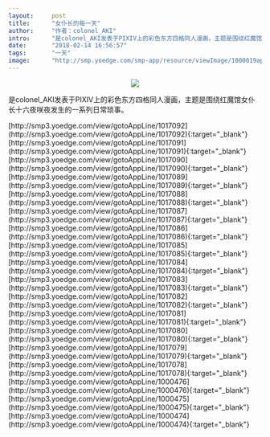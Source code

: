 ```yaml
---
layout:     post
title:      "女仆长的每一天"
author:     "作者：colonel_AKI"
intro:      "是colonel_AKI发表于PIXIV上的彩色东方四格同人漫画，主题是围绕红魔馆女仆长十六夜咲夜发生的一系列日常琐事。"
date:       "2018-02-14 16:56:57"
tags:       "一天"
image:      "http://smp.yoedge.com/smp-app/resource/viewImage/1000019appline.png"
---
```

<div style="text-align: center">
<p><img src="http://smp.yoedge.com/smp-app/resource/viewImage/1000019appline.png"/></p>
</div>
<p class="post-meta">
<span>是colonel_AKI发表于PIXIV上的彩色东方四格同人漫画，主题是围绕红魔馆女仆长十六夜咲夜发生的一系列日常琐事。</span>
</p>
[http://smp3.yoedge.com/view/gotoAppLine/1017092](http://smp3.yoedge.com/view/gotoAppLine/1017092){:target="_blank"}
[http://smp3.yoedge.com/view/gotoAppLine/1017091](http://smp3.yoedge.com/view/gotoAppLine/1017091){:target="_blank"}
[http://smp3.yoedge.com/view/gotoAppLine/1017090](http://smp3.yoedge.com/view/gotoAppLine/1017090){:target="_blank"}
[http://smp3.yoedge.com/view/gotoAppLine/1017089](http://smp3.yoedge.com/view/gotoAppLine/1017089){:target="_blank"}
[http://smp3.yoedge.com/view/gotoAppLine/1017088](http://smp3.yoedge.com/view/gotoAppLine/1017088){:target="_blank"}
[http://smp3.yoedge.com/view/gotoAppLine/1017087](http://smp3.yoedge.com/view/gotoAppLine/1017087){:target="_blank"}
[http://smp3.yoedge.com/view/gotoAppLine/1017086](http://smp3.yoedge.com/view/gotoAppLine/1017086){:target="_blank"}
[http://smp3.yoedge.com/view/gotoAppLine/1017085](http://smp3.yoedge.com/view/gotoAppLine/1017085){:target="_blank"}
[http://smp3.yoedge.com/view/gotoAppLine/1017084](http://smp3.yoedge.com/view/gotoAppLine/1017084){:target="_blank"}
[http://smp3.yoedge.com/view/gotoAppLine/1017083](http://smp3.yoedge.com/view/gotoAppLine/1017083){:target="_blank"}
[http://smp3.yoedge.com/view/gotoAppLine/1017082](http://smp3.yoedge.com/view/gotoAppLine/1017082){:target="_blank"}
[http://smp3.yoedge.com/view/gotoAppLine/1017081](http://smp3.yoedge.com/view/gotoAppLine/1017081){:target="_blank"}
[http://smp3.yoedge.com/view/gotoAppLine/1017080](http://smp3.yoedge.com/view/gotoAppLine/1017080){:target="_blank"}
[http://smp3.yoedge.com/view/gotoAppLine/1017079](http://smp3.yoedge.com/view/gotoAppLine/1017079){:target="_blank"}
[http://smp3.yoedge.com/view/gotoAppLine/1017078](http://smp3.yoedge.com/view/gotoAppLine/1017078){:target="_blank"}
[http://smp3.yoedge.com/view/gotoAppLine/1000476](http://smp3.yoedge.com/view/gotoAppLine/1000476){:target="_blank"}
[http://smp3.yoedge.com/view/gotoAppLine/1000475](http://smp3.yoedge.com/view/gotoAppLine/1000475){:target="_blank"}
[http://smp3.yoedge.com/view/gotoAppLine/1000474](http://smp3.yoedge.com/view/gotoAppLine/1000474){:target="_blank"}



